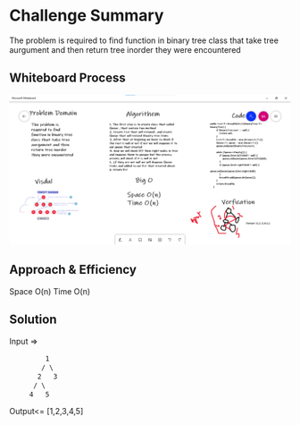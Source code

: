 # Challenge Summary
<!-- Description of the challenge -->
The problem is required to find function in binary tree class that take tree aurgument and then return tree inorder they were encountered 

## Whiteboard Process
<!-- Embedded whiteboard image -->
![link](./img/BreadthFirst.png)

## Approach & Efficiency
<!-- What approach did you take? Why? What is the Big O space/time for this approach? -->
Space O(n)
Time O(n)

## Solution
<!-- Show how to run your code, and examples of it in action -->
Input =>
```
         1
        / \
       2   3
      / \
     4   5
```

Output<= [1,2,3,4,5]

